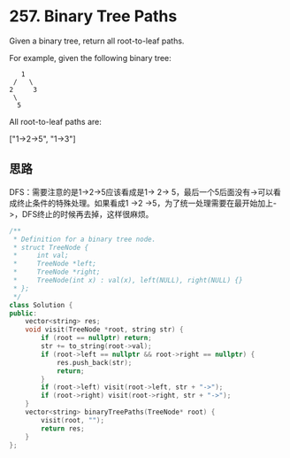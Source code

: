 # 257. Binary Tree Paths

Given a binary tree, return all root-to-leaf paths.

For example, given the following binary tree:
```
   1
 /   \
2     3
 \
  5
```
All root-to-leaf paths are:

["1->2->5", "1->3"]


## 思路

DFS：需要注意的是1->2->5应该看成是1->  2->  5，最后一个5后面没有->可以看成终止条件的特殊处理。如果看成1 ->2 ->5，为了统一处理需要在最开始加上->，DFS终止的时候再去掉，这样很麻烦。

```C++
/**
 * Definition for a binary tree node.
 * struct TreeNode {
 *     int val;
 *     TreeNode *left;
 *     TreeNode *right;
 *     TreeNode(int x) : val(x), left(NULL), right(NULL) {}
 * };
 */
class Solution {
public:
    vector<string> res;
    void visit(TreeNode *root, string str) {
        if (root == nullptr) return;
        str += to_string(root->val); 
        if (root->left == nullptr && root->right == nullptr) {
            res.push_back(str);
            return;
        }
        if (root->left) visit(root->left, str + "->");
        if (root->right) visit(root->right, str + "->");
    }
    vector<string> binaryTreePaths(TreeNode* root) {
        visit(root, "");
        return res;
    }
};
```
